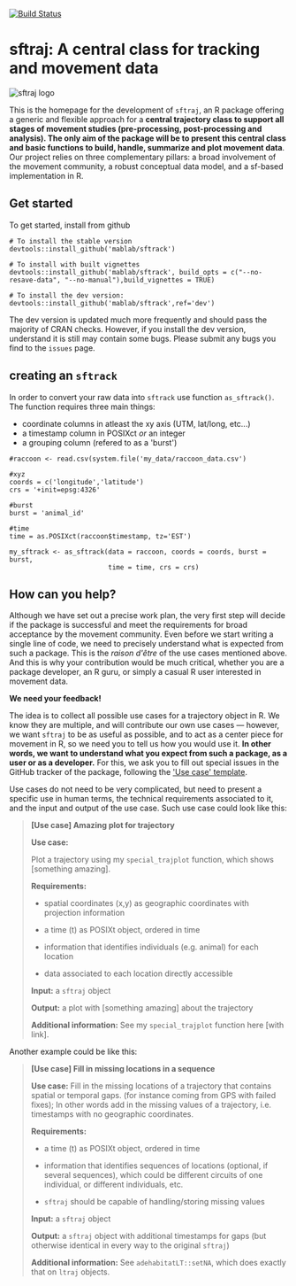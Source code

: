 [![Build Status](https://travis-ci.org/mablab/sftrack.svg?branch=master)](https://travis-ci.org/mablab/sftrack) 

# sftraj: A central class for tracking and movement data

![sftraj logo](Figures/sftraj-200-white.png "sftraj logo")

This is the homepage for the development of `sftraj`, an R package
offering a generic and flexible approach for a **central trajectory
class to support all stages of movement studies (pre-processing,
post-processing and analysis). The only aim of the package will be to
present this central class and basic functions to build, handle,
summarize and plot movement data**. Our project relies on three
complementary pillars: a broad involvement of the movement community,
a robust conceptual data model, and a sf-based implementation in R.


## Get started

To get started, install from github

```
# To install the stable version
devtools::install_github('mablab/sftrack')

# To install with built vignettes
devtools::install_github('mablab/sftrack', build_opts = c("--no-resave-data", "--no-manual"),build_vignettes = TRUE)

# To install the dev version:
devtools::install_github('mablab/sftrack',ref='dev')

```
The dev version is updated much more frequently and should pass the majority of CRAN checks. However, if you install the dev version, understand it is still may contain some bugs. Please submit any bugs you find to the `issues` page.

## creating an `sftrack` 

In order to convert your raw data into `sftrack` use function `as_sftrack()`. The function requires three main things:  
- coordinate columns in atleast the xy axis (UTM, lat/long, etc...)  
- a timestamp column in POSIXct *or* an integer  
- a grouping column (refered to as a 'burst')  

```
#raccoon <- read.csv(system.file('my_data/raccoon_data.csv')

#xyz
coords = c('longitude','latitude')
crs = '+init=epsg:4326'

#burst
burst = 'animal_id'

#time
time = as.POSIXct(raccoon$timestamp, tz='EST')

my_sftrack <- as_sftrack(data = raccoon, coords = coords, burst = burst, 
                         time = time, crs = crs)
```
## How can you help?

Although we have set out a precise work plan, the very first step will
decide if the package is successful and meet the requirements for
broad acceptance by the movement community. Even before we start
writing a single line of code, we need to precisely understand what is
expected from such a package. This is the *raison d'être* of the use
cases mentioned above. And this is why your contribution would be much
critical, whether you are a package developer, an R guru, or simply a
casual R user interested in movement data.

**We need your feedback!**

The idea is to collect all possible use cases for a trajectory object
in R. We know they are multiple, and will contribute our own use cases
— however, we want `sftraj` to be as useful as possible, and to act as
a center piece for movement in R, so we need you to tell us how you
would use it. **In other words, we want to understand what you expect
from such a package, as a user or as a developer.** For this, we ask
you to fill out special issues in the GitHub tracker of the package,
following the ['Use case'
template](https://github.com/mablab/sftraj/issues/new?assignees=&labels=&template=use-case.md&title=%5BUse+case%5D+Change+this+title).

Use cases do not need to be very complicated, but need to present a
specific use in human terms, the technical requirements associated to
it, and the input and output of the use case. Such use case could look
like this:

> **[Use case] Amazing plot for trajectory**
> 
> **Use case:** 
> 
> Plot a trajectory using my `special_trajplot` function, which shows
> [something amazing].
> 
> **Requirements:**
> 
> - spatial coordinates (x,y) as geographic coordinates with
>   projection information
> 
> - a time (t) as POSIXt object, ordered in time
> 
> - information that identifies individuals (e.g. animal) for each
>   location
> 
> - data associated to each location directly accessible
> 
> **Input:**
> a `sftraj` object
> 
> **Output:**
> a plot with [something amazing] about the trajectory
> 
> **Additional information:**
> See my `special_trajplot` function here [with link].

Another example could be like this:

> **[Use case] Fill in missing locations in a sequence**
> 
> **Use case:** 
> Fill in the missing locations of a trajectory that contains spatial or temporal gaps.
> (for instance coming from GPS with failed fixes); In other words
> add in the missing values of a trajectory, i.e. timestamps with no geographic
> coordinates.
> 
> **Requirements:**
> 
> - a time (t) as POSIXt object, ordered in time
> 
> - information that identifies sequences of locations (optional, if
>   several sequences), which could be different circuits of one
>   individual, or different individuals, etc.
> 
> - `sftraj` should be capable of handling/storing missing values
> 
> **Input:**
> a `sftraj` object
> 
> **Output:**
> a `sftraj` object with additional timestamps for gaps (but otherwise
> identical in every way to the original `sftraj`)
> 
> **Additional information:**
> See `adehabitatLT::setNA`, which does exactly that on `ltraj`
> objects.
